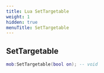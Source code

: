 ```yaml
---
title: Lua SetTargetable
weight: 1
hidden: true
menuTitle: SetTargetable
---
```

## SetTargetable
```lua
mob:SetTargetable(bool on); -- void
```